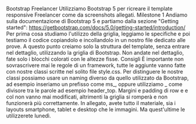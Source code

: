 Bootstrap Freelancer
Utilizziamo Bootstrap 5 per ricreare il template responsive Freelancer come da screenshots allegati.
Milestone 1
Andiamo sulla documentazione di Bootstrap 5 e partiamo dalla sezione "Getting started": https://getbootstrap.com/docs/5.0/getting-started/introduction/
Per prima cosa studiamo l'utilizzo della griglia, leggiamo le specifiche e poi testiamo il codice copiandolo e incollandolo in un nostro file dedicato alle prove.
A questo punto creiamo solo la struttura del template, senza entrare nel dettaglio, utilizzando la griglia di Bootstrap. Non andate nel dettaglio, fate solo i blocchi colorati con le altezze fisse.
Consigli
È importante non sovrascrivere mai le regole di un framework, tutte le aggiunte vanno fatte con nostre classi scritte nel solito file style.css. Per distinguere le nostre classi possiamo usare un naming diverso da quello utilizzato da Bootstrap, ad esempio inseriamo un prefisso come ms_, oppure utilizziamo _ come divisore tra le parole ad esempio header_top.
Margini e padding di row e e col non vanno mai modificati, altrimenti la griglia si romperà e non funzionerà più correttamente.
In allegato, avete tutto il materiale, sia i layouts smartphone, tablet e desktop che le immagini. Ma quest'ultime le utilizzerete lunedì.
